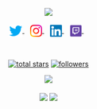 <!-- Typing SVG generated from - https://github.com/DenverCoder1/readme-typing-svg | https://readme-typing-svg.herokuapp.com/demo/ -->
<p align="center">
  <a href="https://github.com/DenverCoder1/readme-typing-svg"><img src="https://readme-typing-svg.herokuapp.com/?lines=Hello%20World!;I'm%20Asela%20S%20Perera;Passionate%20Java%20Developer;Tech%20Speaker;Community%20Lead;UI%20Designer;Lecturer&font=Fira%20Code&center=true&width=440&height=45&color=ff4130&vCenter=true&size=28"></a>
</p>

<!-- Social icons section -->
<p align="center">
<a href="https://twitter.com/dilum_de" target="_blank">
  <img align="center" alt="Dilum De Siva | Twitter" width="26px" src="https://github.com/dilumdesilva/dilumdesilva/blob/main/src/twitter.svg" />
</a> &nbsp;&nbsp;
<a href="https://www.instagram.com/dilum1995/" target="_blank">
  <img align="center" alt="Dilum De Silva | Instagram" width="24px" src="https://github.com/dilumdesilva/dilumdesilva/blob/main/src/instagram.svg" />
</a> &nbsp;&nbsp;
<a href="https://www.linkedin.com/in/dilumdesilva/" target="_blank">
  <img align="center" alt="Dilum De Siva | Linkedin" width="24px" src="https://github.com/dilumdesilva/dilumdesilva/blob/main/src/linkedin.svg" />
</a> &nbsp;&nbsp;
<a href="https://www.twitch.tv/collections/5UJVqDIBtRYiqw" target="_blank">
  <img align="center" alt="Dilum De Siva | Twitch" width="24px" src="https://github.com/dilumdesilva/dilumdesilva/blob/main/src/twitch.webp" />
</a> &nbsp;&nbsp;
<p>
  
<br/>

<!-- Social badges section -->
<!-- Badges with custom icons - https://github.com/DenverCoder1/custom-icon-badges -->
<!-- View counter - https://github.com/DenverCoder1/Simple-View-Counter -->
<!-- Star counter - https://github.com/idealclover/GitHub-Star-Counter -->
<p align="center"> 
  <a href="https://github.com/dilumdesilva?tab=repositories&sort=stargazers">
    <img alt="total stars" title="Total stars on GitHub" src="https://custom-icon-badges.herokuapp.com/github/stars/dilumdesilva?color=55960c&style=for-the-badge&labelColor=488207&logo=star"/></a>
  <a href="https://github.com/dilumdesilva?tab=followers">
    <img alt="followers" title="Follow me on Github" src="https://custom-icon-badges.herokuapp.com/github/followers/dilumdesilva?color=236ad3&labelColor=1155ba&style=for-the-badge&logo=person-add&label=Follow&logoColor=white"/></a>
</p>
  
<!-- Charts section -->
<p align="center">
<img src="https://activity-graph.herokuapp.com/graph?username=dilumdesilva&theme=dracula&bg_color=00000000&color=878787&line=4c8ed9&point=00000000&area=true&hide_border=true"><br><br>
  <img width="370px" src="https://github-readme-stats.vercel.app/api?username=dilumdesilva&custom_title=Dilum+De+Silva's+Github+Stats&show_icons=true&hide_border=true&count_private=true&bg_color=00000000&title_color=58a6fe&text_color=878787&icon_color=58a6fe&cache_seconds=1800" />
  <img width="370px" src="https://github-readme-streak-stats.herokuapp.com/?user=dilumdesilva&background=00000000&hide_border=true&stroke=878787&ring=4c8ed9&fire=4c8ed9&currStreakNum=878787&sideNums=878787&currStreakLabel=878787&sideLabels=878787&dates=878787" />
</p>
